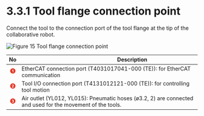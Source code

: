 # 3.3.1 Tool flange connection point

Connect the tool to the connection port of the tool flange at the tip of the collaborative robot.

![Figure 15 Tool flange connection point](../../../_assets/tool\_flange.png)

|                 **No**                | 　　　　　　　　　**Description**                                                                                    |
| :-----------------------------------: | ----------------------------------------------------------------------------------------------------------- |
|  ![](../../../_assets/1.png)  | EtherCAT connection port (T4031017041-000 (TE)): for EtherCAT communication                                 |
|  ![](../../../_assets/2.png)  | Tool I/O connection port (T4131012121-000 (TE)): for controlling tool motion                                |
|  ![](../../../_assets/3.png)  | Air outlet (YL012, YL015): Pneumatic hoses (ø3.2, 2) are connected and used for the movement of the tools.  |
